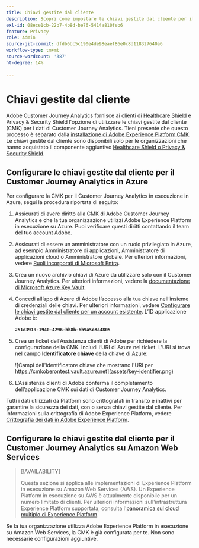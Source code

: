 ```yaml
---
title: Chiavi gestite dal cliente
description: Scopri come impostare le chiavi gestite dal cliente per il Customer Journey Analytics.
exl-id: 08ece1cb-22b7-4b8d-be76-5414a810feb6
feature: Privacy
role: Admin
source-git-commit: dfdb6bc5c190e4de98eaef86e0c8d118327640a6
workflow-type: tm+mt
source-wordcount: '387'
ht-degree: 14%

---
```


# Chiavi gestite dal cliente

Adobe Customer Journey Analytics fornisce ai clienti di [Healthcare Shield](https://www.adobe.com/trust/compliance/hipaa-ready.html) e Privacy &amp; Security Shield l&#39;opzione di utilizzare le chiavi gestite dal cliente (CMK) per i dati di Customer Journey Analytics. Tieni presente che questo processo è separato dalla [installazione di Adobe Experience Platform CMK](https://experienceleague.adobe.com/en/docs/experience-platform/landing/governance-privacy-security/customer-managed-keys/overview). Le chiavi gestite dal cliente sono disponibili solo per le organizzazioni che hanno acquistato il componente aggiuntivo [Healthcare Shield o Privacy &amp; Security Shield](https://experienceleague.adobe.com/it/docs/events/customer-data-management-voices-recordings/governance/healthcare-shield).

## Configurare le chiavi gestite dal cliente per il Customer Journey Analytics in Azure

Per configurare la CMK per il Customer Journey Analytics in esecuzione in Azure, segui la procedura riportata di seguito:

1. Assicurati di avere diritto alla CMK di Adobe Customer Journey Analytics e che la tua organizzazione utilizzi Adobe Experience Platform in esecuzione su Azure. Puoi verificare questi diritti contattando il team del tuo account Adobe.
1. Assicurati di essere un amministratore con un ruolo privilegiato in Azure, ad esempio Amministratore di applicazioni, Amministratore di applicazioni cloud o Amministratore globale. Per ulteriori informazioni, vedere [Ruoli incorporati di Microsoft Entra](https://learn.microsoft.com/en-us/entra/identity/role-based-access-control/permissions-reference).
1. Crea un nuovo archivio chiavi di Azure da utilizzare solo con il Customer Journey Analytics. Per ulteriori informazioni, vedere la [documentazione di Microsoft Azure Key Vault](https://learn.microsoft.com/it-it/azure/key-vault/general/).
1. Concedi all’app di Azure di Adobe l’accesso alla tua chiave nell’insieme di credenziali delle chiavi. Per ulteriori informazioni, vedere [Configurare le chiavi gestite dal cliente per un account esistente](https://learn.microsoft.com/it-it/azure/storage/common/customer-managed-keys-configure-cross-tenant-existing-account?toc=%2Fazure%2Fstorage%2Fblobs%2Ftoc.json&amp;tabs=powershell-preview%2Cazure-portal#the-customer-grants-the-service-providers-app-access-to-the-key-in-the-key-vault). L’ID applicazione Adobe è:

   **`251e3919-1940-4296-bb8b-6b9a5e8a4805`**

1. Crea un ticket dell’Assistenza clienti di Adobe per richiedere la configurazione della CMK. Includi l’URI di Azure nel ticket. L&#39;URI si trova nel campo **Identificatore chiave** della chiave di Azure:

   ![Campi dell&#39;identificatore chiave che mostrano l&#39;URI per https://cmkoberontest.vault.azure.net](assets/key-identifier.png)

1. L’Assistenza clienti di Adobe conferma il completamento dell’applicazione CMK sui dati di Customer Journey Analytics.

Tutti i dati utilizzati da Platform sono crittografati in transito e inattivi per garantire la sicurezza dei dati, con o senza chiavi gestite dal cliente. Per informazioni sulla crittografia di Adobe Experience Platform, vedere [Crittografia dei dati in Adobe Experience Platform](https://experienceleague.adobe.com/en/docs/experience-platform/landing/governance-privacy-security/encryption).

## Configurare le chiavi gestite dal cliente per il Customer Journey Analytics su Amazon Web Services

>[!AVAILABILITY]
>
>Questa sezione si applica alle implementazioni di Experience Platform in esecuzione su Amazon Web Services (AWS). Un Experience Platform in esecuzione su AWS è attualmente disponibile per un numero limitato di clienti. Per ulteriori informazioni sull&#39;infrastruttura Experience Platform supportata, consulta l&#39;[panoramica sul cloud multiplo di Experience Platform](https://experienceleague.adobe.com/en/docs/experience-platform/landing/multi-cloud).

Se la tua organizzazione utilizza Adobe Experience Platform in esecuzione su Amazon Web Services, la CMK è già configurata per te. Non sono necessarie configurazioni aggiuntive.
